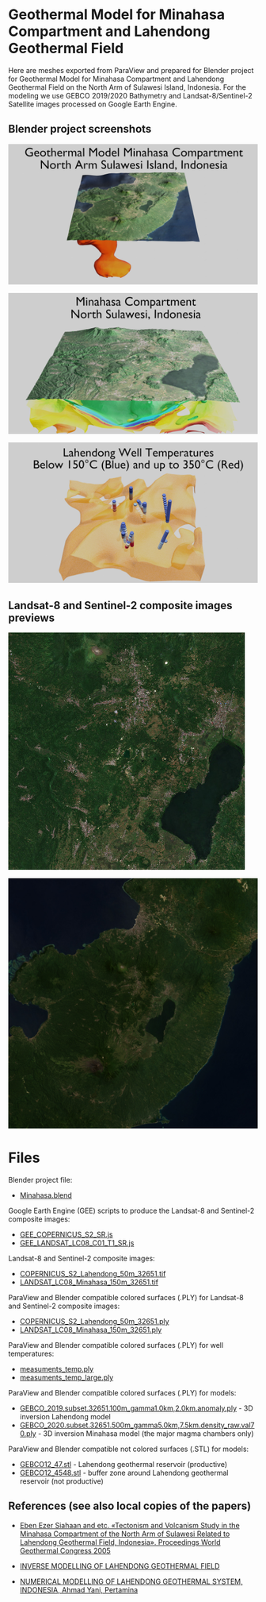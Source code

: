 # Geothermal Model for Minahasa Compartment and Lahendong Geothermal Field

Here are meshes exported from ParaView and prepared for Blender project for Geothermal Model for Minahasa Compartment and Lahendong Geothermal Field on the North Arm of Sulawesi Island, Indonesia.
For the modeling we use GEBCO 2019/2020 Bathymetry and Landsat-8/Sentinel-2 Satellite images processed on Google Earth Engine.

## Blender project screenshots

![](BlenderMinahasa.jpg)

![](BlenderMinahasa2.jpg)

![](BlenderMinahasa3.jpg)

## Landsat-8 and Sentinel-2 composite images previews

![](COPERNICUS_S2_Lahendong_50m_32651.jpg)

![](LANDSAT_LC08_Minahasa_150m_32651.jpg)

# Files

Blender project file:
  * [Minahasa.blend](Minahasa.blend)

Google Earth Engine (GEE) scripts to produce the Landsat-8 and Sentinel-2 composite images:
  * [GEE_COPERNICUS_S2_SR.js](GEE_COPERNICUS_S2_SR.js)
  * [GEE_LANDSAT_LC08_C01_T1_SR.js](GEE_LANDSAT_LC08_C01_T1_SR.js)

Landsat-8 and Sentinel-2 composite images:
  * [COPERNICUS_S2_Lahendong_50m_32651.tif](COPERNICUS_S2_Lahendong_50m_32651.tif)
  * [LANDSAT_LC08_Minahasa_150m_32651.tif](LANDSAT_LC08_Minahasa_150m_32651.tif)

ParaView and Blender compatible colored surfaces (.PLY) for Landsat-8 and Sentinel-2 composite images:
  * [COPERNICUS_S2_Lahendong_50m_32651.ply](COPERNICUS_S2_Lahendong_50m_32651.ply)
  * [LANDSAT_LC08_Minahasa_150m_32651.ply](LANDSAT_LC08_Minahasa_150m_32651.ply)

ParaView and Blender compatible colored surfaces (.PLY) for well temperatures:
   * [measuments_temp.ply](measuments_temp.ply)
   * [measuments_temp_large.ply](measuments_temp_large.ply)

ParaView and Blender compatible colored surfaces (.PLY) for models:
   * [GEBCO_2019.subset.32651.100m_gamma1.0km,2.0km.anomaly.ply](GEBCO_2019.subset.32651.100m_gamma1.0km,2.0km.anomaly.ply) - 3D inversion Lahendong model
   * [GEBCO_2020.subset.32651.500m_gamma5.0km,7.5km.density_raw.val70.ply](GEBCO_2020.subset.32651.500m_gamma5.0km,7.5km.density_raw.val70.ply) - 3D inversion Minahasa model (the major magma chambers only)

ParaView and Blender compatible not colored surfaces (.STL) for models:
  * [GEBCO12_47.stl](GEBCO12_47.stl) - Lahendong geothermal reservoir (productive)
  * [GEBCO12_4548.stl](GEBCO12_4548.stl) - buffer zone around Lahendong geothermal reservoir (not productive)

## References (see also local copies of the papers)

  * [Eben Ezer Siahaan and etc. «Tectonism and Volcanism Study in the Minahasa Compartment of the North Arm of Sulawesi Related to Lahendong Geothermal Field, Indonesia». Proceedings World Geothermal Congress 2005](https://pdfs.semanticscholar.org/0921/202ed144d74a7d28d6d3a815ab88c3eb9477.pdf)

  * [INVERSE MODELLING OF LAHENDONG GEOTHERMAL FIELD](https://www.researchgate.net/publication/311713901_INVERSE_MODELLING_OF_LAHENDONG_GEOTHERMAL_FIELD)

  * [NUMERICAL MODELLING OF LAHENDONG GEOTHERMAL SYSTEM, INDONESIA, Ahmad Yani, Pertamina](https://orkustofnun.is/gogn/unu-gtp-report/UNU-GTP-2006-24.pdf)
